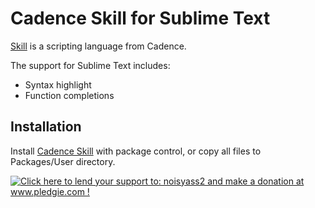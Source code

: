 # Cadence Skill for Sublime Text

[Skill](https://en.wikipedia.org/wiki/Cadence_SKILL) is a scripting language from Cadence.

The support for Sublime Text includes:
- Syntax highlight
- Function completions

## Installation

Install [Cadence Skill](https://packagecontrol.io/packages/Cadence%20Skill) with package control, or copy all files to Packages/User directory.

<a href='http://www.pledgie.com/campaigns/21855'><img alt='Click here to lend your support to: noisyass2 and make a donation at www.pledgie.com !' src='http://www.pledgie.com/campaigns/21855.png?skin_name=chrome' border='0' /></a>
